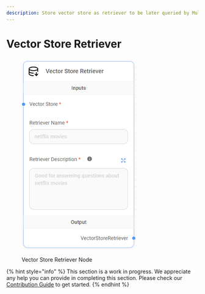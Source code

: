 ```yaml
---
description: Store vector store as retriever to be later queried by MultiRetrievalQAChain.
---
```


# Vector Store Retriever

<figure><img src="../../../.gitbook/assets/image (148).png" alt="" width="301"><figcaption><p>Vector Store Retriever Node</p></figcaption></figure>

{% hint style="info" %}
This section is a work in progress. We appreciate any help you can provide in completing this section. Please check our [Contribution Guide](../../../contributing/) to get started.
{% endhint %}
